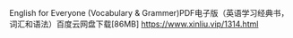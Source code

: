 English for Everyone (Vocabulary & Grammer)PDF电子版（英语学习经典书，词汇和语法）百度云网盘下载[86MB]
https://www.xinliu.vip/1314.html
